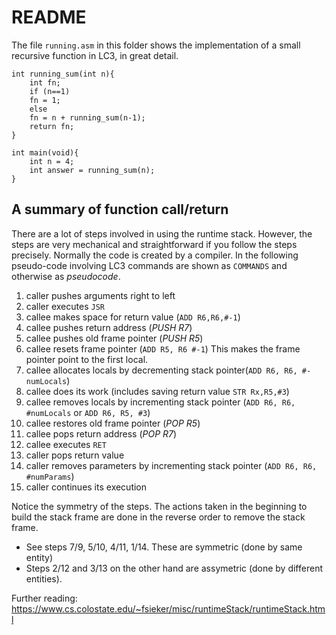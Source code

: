 # README

The file `running.asm` in this folder shows the implementation of a small
recursive function in LC3, in great detail. 

```
int running_sum(int n){
    int fn;
    if (n==1)
    fn = 1;
    else
    fn = n + running_sum(n-1);
    return fn;
}

int main(void){
    int n = 4;
    int answer = running_sum(n);
}
```

## A summary of function call/return

There are a lot of steps involved in using the runtime stack. However, the
steps are very mechanical and straightforward if you follow the steps
precisely. Normally the code is created by a compiler. In the following pseudo-code 
involving LC3 commands are shown as `COMMANDS` and otherwise as *pseudocode*.

 1. caller pushes arguments right to left
 1. caller executes `JSR`
 1. callee makes space for return value (`ADD R6,R6,#-1`)
 1. callee pushes return address (*PUSH R7*)
 1. callee pushes old frame pointer (*PUSH R5*)
 1. callee resets frame pointer (`ADD R5, R6 #-1`) This makes the frame pointer
    point to the first local.
 1. callee allocates locals by decrementing stack pointer(`ADD R6, R6, #-numLocals`)
 1. callee does its work (includes saving return value `STR Rx,R5,#3`)
 1. callee removes locals by incrementing stack pointer (`ADD R6, R6, #numLocals` or `ADD R6, R5, #3`)
 1. callee restores old frame pointer (*POP R5*)
 1. callee pops return address (*POP R7*)
 1. callee executes `RET`
 1. caller pops return value
 1. caller removes parameters by incrementing stack pointer (`ADD R6, R6, #numParams`)
 1. caller continues its execution

Notice the symmetry of the steps. The actions taken in the beginning to build
the stack frame are done in the reverse order to remove the stack frame. 
 
 * See steps 7/9, 5/10, 4/11, 1/14. These are symmetric (done by same entity) 
 * Steps 2/12 and 3/13 on the other hand are assymetric (done by different entities).

 Further reading: https://www.cs.colostate.edu/~fsieker/misc/runtimeStack/runtimeStack.html
